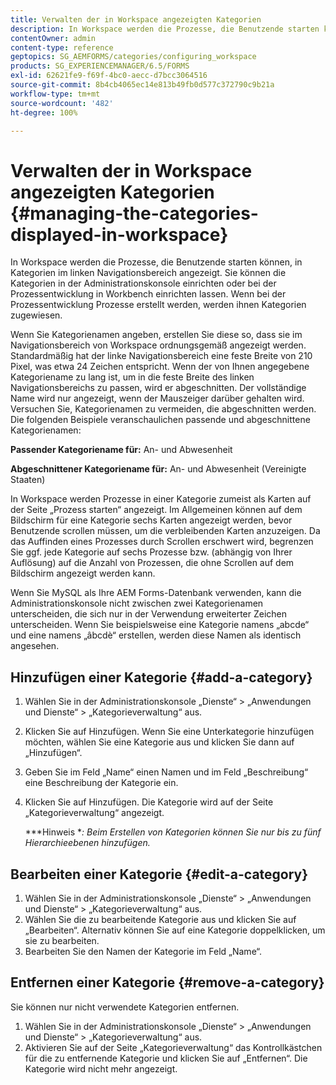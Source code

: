 ```yaml
---
title: Verwalten der in Workspace angezeigten Kategorien
description: In Workspace werden die Prozesse, die Benutzende starten können, in Kategorien im linken Navigationsbereich angezeigt. Erfahren Sie, wie Sie diese in Workspace angezeigten Kategorien verwalten können.
contentOwner: admin
content-type: reference
geptopics: SG_AEMFORMS/categories/configuring_workspace
products: SG_EXPERIENCEMANAGER/6.5/FORMS
exl-id: 62621fe9-f69f-4bc0-aecc-d7bcc3064516
source-git-commit: 8b4cb4065ec14e813b49fb0d577c372790c9b21a
workflow-type: tm+mt
source-wordcount: '482'
ht-degree: 100%

---
```


# Verwalten der in Workspace angezeigten Kategorien {#managing-the-categories-displayed-in-workspace}

In Workspace werden die Prozesse, die Benutzende starten können, in Kategorien im linken Navigationsbereich angezeigt. Sie können die Kategorien in der Administrationskonsole einrichten oder bei der Prozessentwicklung in Workbench einrichten lassen. Wenn bei der Prozessentwicklung Prozesse erstellt werden, werden ihnen Kategorien zugewiesen.

Wenn Sie Kategorienamen angeben, erstellen Sie diese so, dass sie im Navigationsbereich von Workspace ordnungsgemäß angezeigt werden. Standardmäßig hat der linke Navigationsbereich eine feste Breite von 210 Pixel, was etwa 24 Zeichen entspricht. Wenn der von Ihnen angegebene Kategoriename zu lang ist, um in die feste Breite des linken Navigationsbereichs zu passen, wird er abgeschnitten. Der vollständige Name wird nur angezeigt, wenn der Mauszeiger darüber gehalten wird. Versuchen Sie, Kategorienamen zu vermeiden, die abgeschnitten werden. Die folgenden Beispiele veranschaulichen passende und abgeschnittene Kategorienamen:

**Passender Kategoriename für:** An- und Abwesenheit

**Abgeschnittener Kategoriename für:** An- und Abwesenheit (Vereinigte Staaten)

In Workspace werden Prozesse in einer Kategorie zumeist als Karten auf der Seite „Prozess starten“ angezeigt. Im Allgemeinen können auf dem Bildschirm für eine Kategorie sechs Karten angezeigt werden, bevor Benutzende scrollen müssen, um die verbleibenden Karten anzuzeigen. Da das Auffinden eines Prozesses durch Scrollen erschwert wird, begrenzen Sie ggf. jede Kategorie auf sechs Prozesse bzw. (abhängig von Ihrer Auflösung) auf die Anzahl von Prozessen, die ohne Scrollen auf dem Bildschirm angezeigt werden kann.

Wenn Sie MySQL als Ihre AEM Forms-Datenbank verwenden, kann die Administrationskonsole nicht zwischen zwei Kategorienamen unterscheiden, die sich nur in der Verwendung erweiterter Zeichen unterscheiden. Wenn Sie beispielsweise eine Kategorie namens „abcde“ und eine namens „âbcdè“ erstellen, werden diese Namen als identisch angesehen.

## Hinzufügen einer Kategorie {#add-a-category}

1. Wählen Sie in der Administrationskonsole „Dienste“ > „Anwendungen und Dienste“ > „Kategorieverwaltung“ aus.
1. Klicken Sie auf Hinzufügen. Wenn Sie eine Unterkategorie hinzufügen möchten, wählen Sie eine Kategorie aus und klicken Sie dann auf „Hinzufügen“.
1. Geben Sie im Feld „Name“ einen Namen und im Feld „Beschreibung“ eine Beschreibung der Kategorie ein.
1. Klicken Sie auf Hinzufügen. Die Kategorie wird auf der Seite „Kategorieverwaltung“ angezeigt.

   ***Hinweis **: Beim Erstellen von Kategorien können Sie nur bis zu fünf Hierarchieebenen hinzufügen.*

## Bearbeiten einer Kategorie {#edit-a-category}

1. Wählen Sie in der Administrationskonsole „Dienste“ > „Anwendungen und Dienste“ > „Kategorieverwaltung“ aus.
1. Wählen Sie die zu bearbeitende Kategorie aus und klicken Sie auf „Bearbeiten“. Alternativ können Sie auf eine Kategorie doppelklicken, um sie zu bearbeiten.
1. Bearbeiten Sie den Namen der Kategorie im Feld „Name“.

## Entfernen einer Kategorie {#remove-a-category}

Sie können nur nicht verwendete Kategorien entfernen.

1. Wählen Sie in der Administrationskonsole „Dienste“ > „Anwendungen und Dienste“ > „Kategorieverwaltung“ aus.
1. Aktivieren Sie auf der Seite „Kategorieverwaltung“ das Kontrollkästchen für die zu entfernende Kategorie und klicken Sie auf „Entfernen“. Die Kategorie wird nicht mehr angezeigt.
